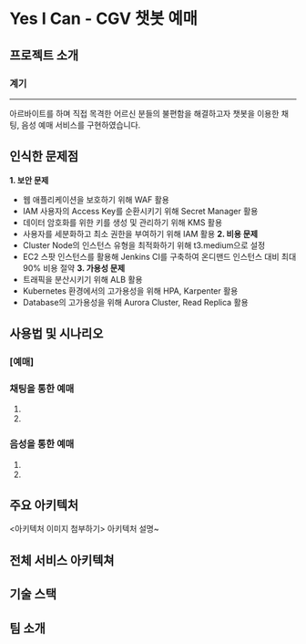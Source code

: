 # Yes I Can - CGV 챗봇 예매

## 프로젝트 소개
### 계기
---
아르바이트를 하며 직접 목격한 어르신 분들의 불편함을 해결하고자 챗봇을 이용한 채팅, 음성 예매 서비스를 구현하였습니다.

인식한 문제점
---
**1. 보안 문제**
   * 웹 애플리케이션을 보호하기 위해 WAF 활용
   * IAM 사용자의 Access Key를 순환시키기 위해 Secret Manager 활용
   * 데이터 암호화를 위한 키를 생성 및 관리하기 위해 KMS 활용
   * 사용자를 세분화하고 최소 권한을 부여하기 위해 IAM 활용
**2. 비용 문제**
   * Cluster Node의 인스턴스 유형을 최적화하기 위해 t3.medium으로 설정
   * EC2 스팟 인스턴스를 활용해 Jenkins CI를 구축하여 온디맨드 인스턴스 대비 최대 90% 비용 절약 
**3. 가용성 문제**
   * 트래픽을 분산시키기 위해 ALB 활용
   * Kubernetes 환경에서의 고가용성을 위해 HPA, Karpenter 활용
   * Database의 고가용성을 위해 Aurora Cluster, Read Replica 활용


## 사용법 및 시나리오
### [예매]
### 채팅을 통한 예매
1.
2.

### 음성을 통한 예매
1.
2.

## 주요 아키텍처
<아키텍처 이미지 첨부하기>
아키텍처 설명~

## 전체 서비스 아키텍쳐

## 기술 스택

## 팀 소개
